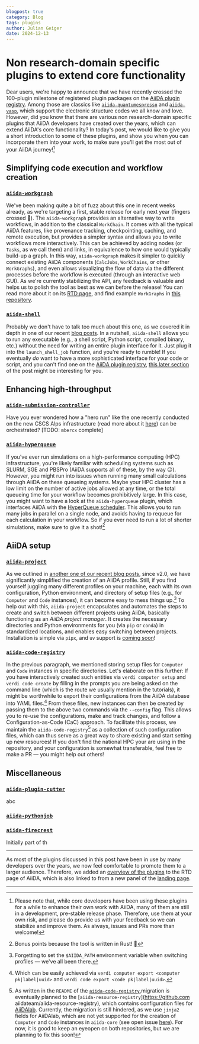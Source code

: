 ```yaml
---
blogpost: true
category: Blog
tags: plugins
author: Julian Geiger
date: 2024-12-13
---
```


# Non research-domain specific plugins to extend core functionality

Dear users, we're happy to announce that we have recently crossed the 100-plugin milestone of registered plugin packages on the [AiiDA plugin registry](https://aiidateam.github.io/aiida-registry/).
Among those are classics like [`aiida-quantumespresso`](https://github.com/aiidateam/aiida-quantumespresso/) and [`aiida-vasp`](https://github.com/aiidateam/aiida-vasp/), which support the electronic structure codes we all know and love.
However, did you know that there are various non research-domain specific plugins that AiiDA developers have created over the years, which can extend AiiDA's core functionality?
In today's post, we would like to give you a short introduction to some of these plugins, and show you when you can incorporate them into your work, to make sure you'll get the most out of your AiiDA journey![^1]

## Simplifying code execution and workflow creation

### [`aiida-workgraph`](https://github.com/aiidateam/aiida-workgraph/)

We've been making quite a bit of fuzz about this one in recent weeks already, as we're targeting a first, stable release for early next year (fingers crossed :crossed_fingers:).
The `aiida-workgraph` provides an alternative way to write workflows, in addition to the classical `WorkChain`.
It comes with all the typical AiiDA features, like provenance tracking, checkpointing, caching, and remote execution, but provides a simpler syntax and allows you to write workflows more interactively.
This can be achieved by adding nodes (or `Tasks`, as we call them) and links, in equivalence to how one would typically build-up a graph.
In this way, `aiida-workgraph` makes it simpler to quickly connect existing AiiDA components (`CalcJobs`, `WorkChains`, or other `WorkGraphs`), and even allows visualizing the flow of data via the different processes before the workflow is executed (through an interactive web GUI).
As we're currently stabilizing the API, any feedback is valuable and helps us to polish the tool as best as we can before the release!
You can read more about it on its [RTD page](https://aiida-workgraph.readthedocs.io/en/latest/), and find example `WorkGraphs` in [this repository](https://github.com/superstar54/workgraph-collections).

### [`aiida-shell`](https://github.com/sphuber/aiida-shell/)

Probably we don't have to talk too much about this one, as we covered it in depth in one of our recent [blog posts](https://aiida.net/news/posts/2024-11-01-aiida-shell.html).
In a nutshell, `aiida-shell` allows you to run any executable (e.g., a shell script, Python script, compiled binary, etc.) without the need for writing an entire plugin interface for it.
Just plug it into the `launch_shell_job` function, and you're ready to rumble!
If you eventually _do_ want to have a more sophisticated interface for your code or script, and you can't find one on the [AiiDA plugin registry](https://aiidateam.github.io/aiida-registry/), [this later section](#aiida-plugin-cutter) of the post might be interesting for you.

## Enhancing high-throughput

### [`aiida-submission-controller`](https://github.com/aiidateam/aiida-submission-controller/)

Have you ever wondered how a "hero run" like the one recently conducted on the new CSCS Alps infrastructure (read more about it [here](https://nccr-marvel.ch/highlights/AiiDA-hero-run-Alps)) can be orchestrated?
[TODO: `mbercx` complete]

### [`aiida-hyperqueue`](https://github.com/aiidateam/aiida-hyperqueue/)

If you've ever run simulations on a high-performance computing (HPC) infrastructure, you're likely familiar with scheduling systems such as SLURM, SGE and PBSPro (AiiDA supports all of these, by the way :wink:).
However, you might run into issues when running many small calculations through AiiDA on these queueing systems.
Maybe your HPC cluster has a low limit on the number of active jobs allowed at any time, or the total queueing time for your workflow becomes prohibitively large.
In this case, you might want to have a look at the `aiida-hyperqueue` plugin, which interfaces AiiDA with the [HyperQueue scheduler](https://github.com/It4innovations/hyperqueue).
This allows you to run many jobs in parallel on a single node, and avoids having to requeue for each calculation in your workflow.
So if you ever need to run a lot of shorter simulations, make sure to give it a shot![^2]

## AiiDA setup

### [`aiida-project`](https://github.com/aiidateam/aiida-project/)

As we outlined in [another one of our recent blog posts](https://aiida.net/news/posts/2024-09-20-simpler-installation.html), since v2.0, we have significantly simplified the creation of an AiiDA profile.
Still, if you find yourself juggling many different profiles on your machine, each with its own configuration, Python environment, and directory of setup files (e.g., for `Computer` and `Code` instances), it can become easy to mess things up.[^3]
To help out with this, `aiida-project` encapsulates and automates the steps to create and switch between different projects using AiiDA, basically functioning as an _AiiDA project manager_.
It creates the necessary directories and Python environments for you (via `pip` or `conda`) in standardized locations, and enables easy switching between projects.
Installation is simple via `pipx`, and `uv` support is [coming soon](https://github.com/aiidateam/aiida-project/pull/28)!

### [`aiida-code-registry`](https://github.com/aiidateam/aiida-code-registry/)

In the previous paragraph, we mentioned storing setup files for `Computer` and `Code` instances in specific directories.
Let's elaborate on this further:
If you have interactively created such entities via `verdi computer setup` and `verdi code create` by filling in the prompts you are being asked on the command line (which is the route we usually mention in the tutorials), it might be worthwhile to export their configurations from the AiiDA database into YAML files.[^4]
From these files, new instances can then be created by passing them to the above two commands via the `--config` flag.
This allows you to re-use the configurations, make and track changes, and follow a Configuration-as-Code (CaC) approach.
To facilitate this process, we maintain the `aiida-code-registry`[^5] as a collection of such configuration files, which can thus serve as a great way to share existing and start setting up new resources! If you don't find the national HPC your are using in the repository, and your configuration is somewhat transferable, feel free to make a PR &mdash; you might help out others!

## Miscellaneous


### [`aiida-plugin-cutter`](https://github.com/aiidateam/aiida-plugin-cutter/)
abc

### [`aiida-pythonjob`](https://github.com/aiidateam/aiida-pythonjob/)

### [`aiida-firecrest`](https://github.com/aiidateam/aiida-firecrest/)

Initially part of th

***

As most of the plugins discussed in this post have been in use by many developers over the years, we now feel comfortable to promote them to a larger audience.
Therefore, we added an [overview of the plugins](https://aiida.readthedocs.io/projects/aiida-core/en/latest/reference/core_plugins.html) to the RTD page of AiiDA, which is also linked to from a new panel of the [landing page](https://aiida.readthedocs.io/projects/aiida-core/en/latest/).

***


[^1]:
    Please note that, while core developers have been using these plugins for a while to enhance their own work with AiiDA, many of them are still in a development, pre-stable release phase.
    Therefore, use them at your own risk, and please do provide us with your feedback so we can stabilize and improve them.
    As always, issues and PRs more than welcome!

[^2]:
    Bonus points because the tool is written in Rust! :crab:

[^3]:
    Forgetting to set the `$AIIDA_PATH` environment variable when switching profiles &mdash; we've all been there.

[^4]:
    Which can be easily achieved via `verdi computer export <computer pk|label|uuid>` and `verdi code export <code pk|label|uuid>`.

[^5]:
    As written in the `README` of the [`aiida-code-registry`](https://github.com/aiidateam/aiida-code-registry),migration is eventually planned to the [`aiida-resource-registry`](https://github.com aiidateam/aiida-resource-registry), which contains configuration files for [AiiDAlab](https://github.com/aiidalab/).
    Currently, the migration is still hindered, as we use `jinja2` fields for AiiDAlab, which are not yet supported for the creation of `Computer` and `Code` instances in `aiida-core` (see open issue [here](https://github.com/aiidateam/aiida-core/issues/4680)).
    For now, it is good to keep an eyeopen on both repositories, but we are planning to fix this soon!
